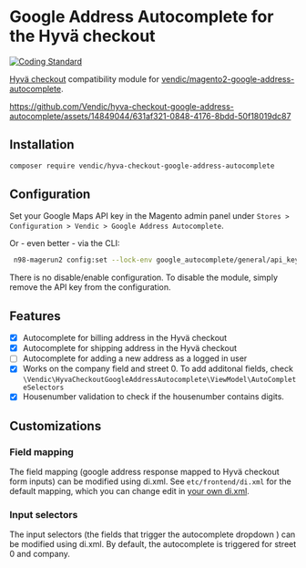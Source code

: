 # Google Address Autocomplete for the Hyvä checkout 

[![Coding Standard](https://github.com/Vendic/hyva-checkout-google-address-autocomplete/actions/workflows/coding-standard.yml/badge.svg)](https://github.com/Vendic/hyva-checkout-google-address-autocomplete/actions/workflows/coding-standard.yml)

[Hyvä checkout](https://www.hyva.io/hyva-checkout.html) compatibility module for [vendic/magento2-google-address-autocomplete](https://github.com/Vendic/magento2-google-address-autocomplete).



https://github.com/Vendic/hyva-checkout-google-address-autocomplete/assets/14849044/631af321-0848-4176-8bdd-50f18019dc87



## Installation
```bash
composer require vendic/hyva-checkout-google-address-autocomplete
```

## Configuration
Set your Google Maps API key in the Magento admin panel under `Stores > Configuration > Vendic > Google Address Autocomplete`.

Or - even better - via the CLI:
```bash
 n98-magerun2 config:set --lock-env google_autocomplete/general/api_key $your_api_key
```

There is no disable/enable configuration. To disable the module, simply remove the API key from the configuration.

## Features
- [x] Autocomplete for billing address in the Hyvä checkout
- [x] Autocomplete for shipping address in the Hyvä checkout
- [ ] Autocomplete for adding a new address as a logged in user
- [x] Works on the company field and street 0. To add additonal fields, check `\Vendic\HyvaCheckoutGoogleAddressAutocomplete\ViewModel\AutoCompleteSelectors`
- [x] Housenumber validation to check if the housenumber contains digits. 

## Customizations
### Field mapping
The field mapping (google address response mapped to Hyvä checkout form inputs) can be modified using di.xml.
See `etc/frontend/di.xml` for the default mapping, which you can change edit in [your own di.xml](https://devdocs.mage-os.org/docs/main/di_xml#content-syntax).

### Input selectors
The input selectors (the fields that trigger the autocomplete dropdown ) can be modified using di.xml.
By default, the autocomplete is triggered for street 0 and company.
